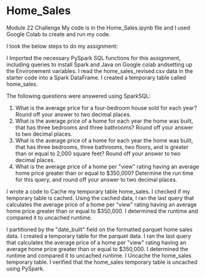 # Home_Sales
Module 22 Challenge
My code is in the Home_Sales.ipynb file and I used Google Colab to create and run my code.

I took the below steps to do my assignment:

I Imported the necessary PySpark SQL functions for this assignment, including queries to install Spark and Java on Google colab andsetting up the Environement variables.
I read the home_sales_revised.csv data in the starter code into a Spark DataFrame.
I created a temporary table called home_sales.

The following questions were answered using SparkSQL:
1) What is the average price for a four-bedroom house sold for each year? Round off your answer to two decimal places.
2) What is the average price of a home for each year the home was built, that has three bedrooms and three bathrooms? Round off your answer to two decimal places.
3) What is the average price of a home for each year the home was built, that has three bedrooms, three bathrooms, two floors, and is greater than or equal to 2,000 square feet? Round off your answer to two decimal places.
4) What is the average price of a home per "view" rating having an average home price greater than or equal to $350,000? Determine the run time for this query, and round off your answer to two decimal places.

I wrote a code to Cache my temporary table home_sales.
I checked if my temporary table is cached.
Using the cached data, I ran the last query that calculates the average price of a home per "view" rating having an average home price greater than or equal to $350,000. I determined the runtime and compared it to uncached runtime.

I partitioned by the "date_built" field on the formatted parquet home sales data.
I created a temporary table for the parquet data.
I ran the last query that calculates the average price of a home per "view" rating having an average home price greater than or equal to $350,000. I determined the runtime and compared it to uncached runtime.
I Uncache the home_sales temporary table.
I verified that the home_sales temporary table is uncached using PySpark.
